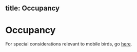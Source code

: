 title: Occupancy
---
# Occupancy

For special considerations relevant to mobile birds, go [here](https://github.com/ecoacoustics/website/blob/kellie-best-practices/content/resources/best-practices/special-considerations/birds-general/_index.md#occupancy). 
